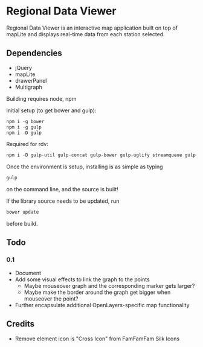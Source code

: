# Regional Data Viewer

Regional Data Viewer is an interactive map application built on top of mapLite 
and displays real-time data from each station selected.

## Dependencies
- jQuery
- mapLite
- drawerPanel
- Multigraph

Building requires node, npm

Initial setup (to get bower and gulp):
```javascript
npm i -g bower
npm i -g gulp
npm i -D gulp
```

Required for rdv:
```javascript
npm i -D gulp-util gulp-concat gulp-bower gulp-uglify streamqueue gulp-filter gulp-flatten gulp-minify-css gulp-inject
```

Once the environment is setup, installing is as simple as typing
```javascript
gulp
```
on the command line, and the source is built!

If the library source needs to be updated, run
```javascript
bower update
```
before build.

## Todo

### 0.1
- Document
- Add some visual effects to link the graph to the points
  - Maybe mouseover graph and the corresponding marker gets larger?
  - Maybe make the border around the graph get bigger when mouseover the point?
- Further encapsulate additional OpenLayers-specific map functionality

## Credits
- Remove element icon is "Cross Icon" from FamFamFam Silk Icons
